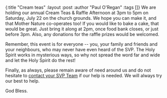{:title "Cream teas"
 :layout :post
 :author "Paul O'Regan"
 :tags []}
We are holding our annual Cream Teas & Raffle Afternoon at 3pm to 5pm on Saturday, July 22 on the church grounds. We hope you can make it, and that Mother Nature co-operates too! If you would like to bake a cake, that would be great. Just bring it along at 2pm, once food bank closes, or just before 3pm. Also, any donations for the raffle prizes would be welcomed.

Remember, this event is for everyone -- you, your family and friends and your neighbours, who may never have even heard of the SVP. The Holy Spirit works in mysterious ways, so why not spread the word far and wide and let the Holy Spirit do the rest!

Finally, as always, please remain aware of need around us and do not hesitate to [contact your SVP Team](../../pages-output/contact/) if our help is needed. We will always try our best to help.

God Bless.

